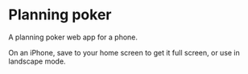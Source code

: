 # Planning poker

A planning poker web app for a phone.

On an iPhone, save to your home screen to get it full screen, or use in landscape mode.
